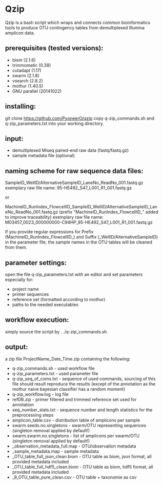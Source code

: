 # Qzip

Qzip is a bash script which wraps and connects common bioinformatics tools to produce OTU contingency tables from demultiplexed Illumina amplicon data.

## prerequisites (tested versions):
- biom (2.1.6)
- trimmomatic (0.38)
- cutadapt (1.17)
- swarm (2.1.8)
- vsearch (2.8.2)
- mothur (1.40.5)
- GNU parallel (20141022)

## installing:
git clone https://github.com/PyoneerO/qzip
copy q-zip_commands.sh and q-zip_parameters.txt into your working directory.

## input:
- demultiplexed Miseq paired-end raw data (fastq/fastq.gz)
- sample metadata file (optional)

## naming scheme for raw sequence data files:
SampleID_WellID/AlternativeSampleID_LaneNo_ReadNo_001.fastq.gz
exemplary raw file name:
95-HE492_S47_L001_R1_001.fastq.gz

or

MachineID_RunIndex_FlowcellID_SampleID_WellID/AlternativeSampleID_LaneNo_ReadNo_001.fastq.gz
(prefix "MachineID_RunIndex_FlowcellID_" added to improve traceability)
exemplary raw file name:
M03457_0023_000000000-C94HP_95-HE492_S47_L001_R1_001.fastq.gz

If you provide regular expressions for Prefix (MachineID_RunIndex_FlowcellID_) and Suffix 
(_WellID/AlternativeSampleID) in the parameter file, the sample names in the OTU tables will be cleaned from them.

## parameter settings:
open the file q-zip_parameters.txt with an editor and set parameters especially for:
- project name
- primer sequences
- reference set (formatted according to mothur)
- paths to the needed executables

## workflow execution:
simply source the script by . ./q-zip_commands.sh

## output:
a zip file ProjectName_Date_Time.zip containing the following:
- q-zip_commands.sh - used workflow file
- q-zip_parameters.txt - used parameter file
- q-zip_seq_of_coms.txt - sequence of used commands, sourcing of this file should result reproduce the results
(except of the annotation as the mothur naive bayesian classifier has a random moment)
- q-zip_workflow.log - log file
- refDB.zip - primer filtered and trimmed reference set used for annotation
- seq_number_stats.txt - sequence number and length statistics for the preprocessing steps
- amplicon_table.csv - distribution table of amplicons per sample
- swarm.seeds.no.singletons - swarm/OTU representing sequences (singleton removal applied by default!)
- swarm.swarm.no.singletons - list of amplicons per swarm/OTU (singleton removal applied by default!)
- <project id>_observation_metadata_full.map - OTU/observation metadata
- <project id>_sample_metadata.map - sample metadata
- <project id>_OTU_table_full_json_clean.biom - OTU table as biom, json format, all provided metadata included
- <project id>_OTU_table_full_hdf5_clean.biom - OTU table as biom, hdf5 format, all provided metadata included
- <project id>_9_OTU_table_pure_clean.csv - OTU table + taxonomie as csv
